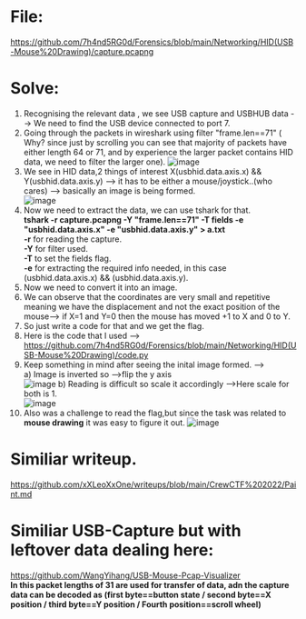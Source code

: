 # File:  
https://github.com/7h4nd5RG0d/Forensics/blob/main/Networking/HID(USB-Mouse%20Drawing)/capture.pcapng
# Solve:  
1) Recognising the relevant data , we see USB capture and USBHUB data --> We need to find the USB device connected to port 7.  
2) Going through the packets in wireshark using filter "frame.len==71" ( Why? since just by scrolling you can see that majority of packets have either length 64 or 71, and by experience the larger packet contains HID data, we need to filter the larger one).
 ![image](https://github.com/7h4nd5RG0d/Forensics/assets/128285431/13dddca9-c56c-40ab-843c-f3dd5a0525e4)
3) We see in HID data,2 things of interest X(usbhid.data.axis.x) && Y(usbhid.data.axis.y) --> it has to be either a mouse/joystick..(who cares) --> basically an image is being formed.  
![image](https://github.com/7h4nd5RG0d/Forensics/assets/128285431/93ce4cc6-d722-4cf8-a51f-41f4fdc88690)
4) Now we need to extract the data, we can use tshark for that.  
**tshark -r capture.pcapng -Y "frame.len==71" -T fields -e "usbhid.data.axis.x" -e "usbhid.data.axis.y" > a.txt**  
**-r** for reading the capture.  
**-Y** for filter used.  
**-T** to set the fields flag.  
**-e** for extracting the required info needed, in this case (usbhid.data.axis.x) && (usbhid.data.axis.y).  
5) Now we need to convert it into an image.
6) We can observe that the coordinates are very small and repetitive meaning we have the displacement and not the exact position of the mouse--> if X=1 and Y=0 then the mouse has moved +1 to X and 0 to Y.  
7) So just write a code for that and we get the flag.
8) Here is the code that I used --> https://github.com/7h4nd5RG0d/Forensics/blob/main/Networking/HID(USB-Mouse%20Drawing)/code.py  
9) Keep something in mind after seeing the inital image formed. -->  
a) Image is inverted so -->flip the y axis  
![image](https://github.com/7h4nd5RG0d/Forensics/assets/128285431/9441c8e6-a5f3-4e53-99ab-2c80237dae31)
b) Reading is difficult so scale it accordingly -->Here scale for both is 1.    
![image](https://github.com/7h4nd5RG0d/Forensics/assets/128285431/7da68677-7780-4a1c-b31f-c646fbdbff9b)
10) Also was a challenge to read the flag,but since the task was related to **mouse drawing** it was easy to figure it out.
![image](https://github.com/7h4nd5RG0d/Forensics/assets/128285431/d7488dd3-cd59-4836-aec2-48b5c6cd2953)

# Similiar writeup.  
https://github.com/xXLeoXxOne/writeups/blob/main/CrewCTF%202022/Paint.md  
# Similiar USB-Capture but with leftover data dealing here:  
https://github.com/WangYihang/USB-Mouse-Pcap-Visualizer  
**In this packet lengths of 31 are used for transfer of data, adn the capture data can be decoded as (first byte==button state / second byte==X position / third byte==Y position / Fourth position==scroll wheel)**
